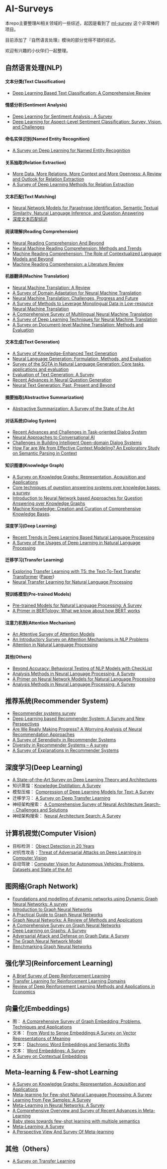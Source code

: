 # AI-Surveys

本repo主要整理AI相关领域的一些综述，起因是看到了 [ml-survey](https://github.com/eugeneyan/ml-surveys) 这个非常棒的项目。

目前添加了『自然语言处理』模块的部分觉得不错的综述。

欢迎有兴趣的小伙伴们一起整理。



## 自然语言处理(NLP)
#### 文本分类(Text Classification)

- [Deep Learning Based Text Classification: A Comprehensive Review](https://arxiv.org/pdf/2004.03705 "Deep Learning Based Text Classification: A Comprehensive Review")

#### 情感分析(Sentiment Analysis)

- [Deep Learning for Sentiment Analysis : A Survey](https://arxiv.org/abs/1801.07883)
- [Deep Learning for Aspect-Level Sentiment Classification: Survey, Vision, and Challenges](https://ieeexplore.ieee.org/stamp/stamp.jsp?tp=&arnumber=8726353)

#### 命名实体识别(Named Entity Recognition)

- [A Survey on Deep Learning for Named Entity Recognition](https://arxiv.org/abs/1812.09449 "A Survey on Deep Learning for Named Entity Recognition")

#### 关系抽取(Relation Extraction)

- [More Data, More Relations, More Context and More Openness: A Review and Outlook for Relation Extraction](https://arxiv.org/abs/2004.03186 "More Data, More Relations, More Context and More Openness: A Review and Outlook for Relation Extraction")
- [A Survey of Deep Learning Methods for Relation Extraction](https://link.zhihu.com/?target=https%3A//arxiv.org/pdf/1705.03645.pdf)

#### 文本匹配(Text Matching)

- [Neural Network Models for Paraphrase Identification, Semantic Textual Similarity, Natural Language Inference, and Question Answering](https://www.aclweb.org/anthology/C18-1328/)
- [深度文本匹配综述](http://d.wanfangdata.com.cn/periodical/jsjxb201704014)

#### 阅读理解(Reading Comprehension)

- [Neural Reading Comprehension And Beyond](https://stacks.stanford.edu/file/druid:gd576xb1833/thesis-augmented.pdf)
- [Neural Machine Reading Comprehension: Methods and Trends](https://arxiv.org/abs/1907.01118)
- [Machine Reading Comprehension: The Role of Contextualized Language Models and Beyond](https://arxiv.org/abs/2005.06249)
- [Machine Reading Comprehension: a Literature Review](https://arxiv.org/abs/1907.01686)

#### 机器翻译(Machine Translation)

- [Neural Machine Translation: A Review](https://arxiv.org/abs/1912.02047)
- [A Survey of Domain Adaptation for Neural Machine Translation](https://www.aclweb.org/anthology/C18-1111.pdf)
- [Neural Machine Translation: Challenges, Progress and Future](https://arxiv.org/abs/2004.05809v1)
- [A Survey of Methods to Leverage Monolingual Data in Low-resource Neural Machine Translation ](https://arxiv.org/abs/1910.00373)
- [A Comprehensive Survey of Multilingual Neural Machine Translation](https://arxiv.org/abs/2001.01115)
- [A Survey of Deep Learning Techniques for Neural Machine Translation ](https://arxiv.org/abs/2002.07526)
- [A Survey on Document-level Machine Translation: Methods and Evaluation](https://arxiv.org/abs/1912.08494)

#### 文本生成(Text Generation)

- [A Survey of Knowledge-Enhanced Text Generation](https://arxiv.org/abs/2010.04389)
- [Neural Language Generation: Formulation, Methods, and Evaluation](https://arxiv.org/pdf/2007.15780.pdf "Neural Language Generation: Formulation, Methods, and Evaluation")
-  [Survey of the SOTA in Natural Language Generation: Core tasks, applications and evaluation](https://www.jair.org/index.php/jair/article/view/11173/26378 "Survey of the SOTA in Natural Language Generation: Core tasks, applications and evaluation")
- [Evaluation of Text Generation: A Survey](https://arxiv.org/pdf/2006.14799.pdf "Evaluation of Text Generation: A Survey")
- [Recent Advances in Neural Question Generation](https://link.zhihu.com/?target=https%3A//arxiv.org/abs/1905.08949)
- [Neural Text Generation: Past, Present and Beyond](https://arxiv.org/pdf/1803.07133.pdf)

#### 摘要抽取(Abstractive Summarization)

- [Abstractive Summarization: A Survey of the State of the Art](https://aaai.org/ojs/index.php/AAAI/article/view/5056/4929)

#### 对话系统(Dialog System)

- [Recent Advances and Challenges in Task-oriented Dialog System](https://arxiv.org/abs/2003.07490)
- [Neural Approaches to Conversational AI](https://arxiv.org/abs/1809.08267)
- [Challenges in Building Intelligent Open-domain Dialog Systems](https://arxiv.org/abs/1905.05709)
- [How Far are We from Effective Context Modeling? An Exploratory Study on Semantic Parsing in Context](https://arxiv.org/pdf/2002.00652.pdf)

#### 知识图谱(Knowledge Graph)

- [A Survey on Knowledge Graphs: Representation, Acquisition and Applications](https://arxiv.org/abs/2002.00388 "A Survey on Knowledge Graphs: Representation, Acquisition and Applications")
- [Core techniques of question answering systems over knowledge bases: a survey](http://wdaqua.eu/assets/publications/2017_KAIS.pdf)
- [Introduction to Neural Network based Approaches for Question Answering over Knowledge Graphs](https://arxiv.org/abs/1907.09361)
- [Machine Knowledge: Creation and Curation of Comprehensive Knowledge Bases](https://arxiv.org/pdf/2009.11564.pdf). 

#### 深度学习(Deep Learning)

-  [Recent Trends in Deep Learning Based Natural Language Processing](https://arxiv.org/pdf/1708.02709.pdf "Recent Trends in Deep Learning Based Natural Language Processing")
- [A Survey of the Usages of Deep Learning in Natural Language Processing](https://arxiv.org/abs/1807.10854)

#### 迁移学习(Transfer Learning)

- [Exploring Transfer Learning with T5: the Text-To-Text Transfer Transformer](https://ai.googleblog.com/2020/02/exploring-transfer-learning-with-t5.html "Exploring Transfer Learning with T5: the Text-To-Text Transfer Transformer") ([Paper](https://arxiv.org/abs/1910.10683 "Paper"))
- [Neural Transfer Learning for Natural Language Processing](https://aran.library.nuigalway.ie/handle/10379/15463)

#### 预训练模型(Pre-trained Models)

- [Pre-trained Models for Natural Language Processing: A Survey](https://arxiv.org/abs/2003.08271 "Pre-trained Models for Natural Language Processing: A Survey")
- [A Primer in BERTology: What we know about how BERT works](https://arxiv.org/pdf/2002.12327.pdf)

#### 注意力机制(Attention Mechanism)

- [An Attentive Survey of Attention Models](https://arxiv.org/pdf/1904.02874.pdf)
- [An Introductory Survey on Attention Mechanisms in NLP Problems](https://arxiv.org/abs/1811.05544)
- [Attention in Natural Language Processing](https://arxiv.org/abs/1902.02181)

#### 其他(Others)

- [Beyond Accuracy: Behavioral Testing of NLP Models with CheckList](https://arxiv.org/pdf/2005.04118.pdf "Beyond Accuracy: Behavioral Testing of NLP Models with CheckList")
- [Analysis Methods in Neural Language Processing: A Survey](https://www.aclweb.org/anthology/Q19-1004.pdf)
-  [A Primer on Neural Network Models for Natural Language Processing ](https://arxiv.org/pdf/1510.00726.pdf)
- [Analysis Methods in Neural Language Processing: A Survey](https://www.mitpressjournals.org/doi/full/10.1162/tacl_a_00254)

## 推荐系统(Recommender System)
- [Recommender systems survey](http://irntez.ir/wp-content/uploads/2016/12/sciencedirec.pdf "Recommender systems survey")
- [Deep Learning based Recommender System: A Survey and New Perspectives](https://arxiv.org/pdf/1707.07435.pdf "Deep Learning based Recommender System: A Survey and New Perspectives")
- [Are We Really Making Progress? A Worrying Analysis of Neural Recommendation Approaches](https://arxiv.org/pdf/1907.06902.pdf "Are We Really Making Progress? A Worrying Analysis of Neural Recommendation Approaches")
- [A Survey of Serendipity in Recommender Systems](https://www.researchgate.net/publication/306075233_A_Survey_of_Serendipity_in_Recommender_Systems "A Survey of Serendipity in Recommender Systems")
- [Diversity in Recommender Systems – A survey](https://papers-gamma.link/static/memory/pdfs/153-Kunaver_Diversity_in_Recommender_Systems_2017.pdf "Diversity in Recommender Systems – A survey")
- [A Survey of Explanations in Recommender Systems](http://citeseerx.ist.psu.edu/viewdoc/download?doi=10.1.1.418.9237&rep=rep1&type=pdf "A Survey of Explanations in Recommender Systems")

## 深度学习(Deep Learning)
- [A State-of-the-Art Survey on Deep Learning Theory and Architectures](https://www.mdpi.com/2079-9292/8/3/292/htm "A State-of-the-Art Survey on Deep Learning Theory and Architectures")
- 知识蒸馏：[Knowledge Distillation: A Survey](https://arxiv.org/pdf/2006.05525.pdf "Knowledge Distillation: A Survey")
- 模型压缩： [Compression of Deep Learning Models for Text: A Survey](https://arxiv.org/pdf/2008.05221.pdf "Compression of Deep Learning Models for Text: A Survey")
- 迁移学习： [A Survey on Deep Transfer Learning](https://arxiv.org/pdf/1808.01974.pdf "A Survey on Deep Transfer Learning")
- 神经架构搜索： [A Comprehensive Survey of Neural Architecture Search-- Challenges and Solutions](https://arxiv.org/abs/2006.02903 "A Comprehensive Survey of Neural Architecture Search-- Challenges and Solutions")
- 神经架构搜索： [Neural Architecture Search: A Survey](https://arxiv.org/abs/1808.05377 "Neural Architecture Search: A Survey")

## 计算机视觉(Computer Vision)
- 目标检测： [Object Detection in 20 Years](https://arxiv.org/pdf/1905.05055.pdf "Object Detection in 20 Years")
- 对抗性攻击：[Threat of Adversarial Attacks on Deep Learning in Computer Vision](https://ieeexplore.ieee.org/stamp/stamp.jsp?arnumber=8294186 "Threat of Adversarial Attacks on Deep Learning in Computer Vision")
- 自动驾驶：[Computer Vision for Autonomous Vehicles: Problems, Datasets and State of the Art](https://arxiv.org/pdf/1704.05519.pdf "Computer Vision for Autonomous Vehicles: Problems, Datasets and State of the Art")

## 图网络(Graph Network)
- [Foundations and modelling of dynamic networks using Dynamic Graph Neural Networks: A survey](https://arxiv.org/abs/2005.07496)
- [Introduction to Graph Neural Networks](https://www.morganclaypool.com/doi/10.2200/S00980ED1V01Y202001AIM045)
- [A Practical Guide to Graph Neural Networks](https://arxiv.org/pdf/2010.05234.pdf)
- [Graph Neural Networks: A Review of Methods and Applications](https://arxiv.org/pdf/1812.08434.pdf)
- [A Comprehensive Survey on Graph Neural Networks](https://arxiv.org/pdf/1901.00596.pdf)
- [Deep Learning on Graphs: A Survey](https://arxiv.org/pdf/1812.04202.pdf)
- [Adversarial Attack and Defense on Graph Data: A Survey](https://arxiv.org/pdf/1812.10528.pdf)
- [The Graph Neural Network Model](https://ieeexplore.ieee.org/stamp/stamp.jsp?tp=&arnumber=4700287)
- [Benchmarking Graph Neural Networks](https://arxiv.org/pdf/2003.00982.pdf)

## 强化学习(Reinforcement Learning)
- [A Brief Survey of Deep Reinforcement Learning](https://arxiv.org/pdf/1708.05866.pdf "A Brief Survey of Deep Reinforcement Learning")
-  [Transfer Learning for Reinforcement Learning Domains](http://www.jmlr.org/papers/volume10/taylor09a/taylor09a.pdf "Transfer Learning for Reinforcement Learning Domains")
-  [Review of Deep Reinforcement Learning Methods and Applications in Economics](https://arxiv.org/pdf/2004.01509.pdf "Review of Deep Reinforcement Learning Methods and Applications in Economics")

## 向量化(Embeddings)
- 图： [A Comprehensive Survey of Graph Embedding: Problems, Techniques and Applications](https://arxiv.org/pdf/1709.07604 "A Comprehensive Survey of Graph Embedding: Problems, Techniques and Applications")
- 文本： [From Word to Sense Embeddings:A Survey on Vector Representations of Meaning](https://www.jair.org/index.php/jair/article/view/11259/26454 "From Word to Sense Embeddings:A Survey on Vector Representations of Meaning")
- 文本： [Diachronic Word Embeddings and Semantic Shifts](https://arxiv.org/pdf/1806.03537.pdf "Diachronic Word Embeddings and Semantic Shifts")
- 文本： [Word Embeddings: A Survey](https://arxiv.org/abs/1901.09069 "Word Embeddings: A Survey")
- [A Survey on Contextual Embeddings](https://arxiv.org/abs/2003.07278 "A Survey on Contextual Embeddings")

## Meta-learning & Few-shot Learning
- [A Survey on Knowledge Graphs: Representation, Acquisition and Applications](https://arxiv.org/abs/2002.00388 "A Survey on Knowledge Graphs: Representation, Acquisition and Applications")
- [Meta-learning for Few-shot Natural Language Processing: A Survey](https://arxiv.org/abs/2007.09604 "Meta-learning for Few-shot Natural Language Processing: A Survey")
- [Learning from Few Samples: A Survey](https://arxiv.org/abs/2007.15484 "Learning from Few Samples: A Survey")
- [Meta-Learning in Neural Networks: A Survey](https://arxiv.org/abs/2004.05439 "Meta-Learning in Neural Networks: A Survey")
- [A Comprehensive Overview and Survey of Recent Advances in Meta-Learning](https://arxiv.org/abs/2004.11149 "A Comprehensive Overview and Survey of Recent Advances in Meta-Learning")
- [Baby steps towards few-shot learning with multiple semantics](https://arxiv.org/abs/1906.01905 "Baby steps towards few-shot learning with multiple semantics")
- [Meta-Learning: A Survey](https://arxiv.org/abs/1810.03548 "Meta-Learning: A Survey")
- [A Perspective View And Survey Of Meta-learning](https://www.researchgate.net/publication/2375370_A_Perspective_View_And_Survey_Of_Meta-Learning "A Perspective View And Survey Of Meta-learning")

## 其他（Others）
- [A Survey on Transfer Learning](http://202.120.39.19:40222/wp-content/uploads/2018/03/A-Survey-on-Transfer-Learning.pdf "A Survey on Transfer Learning")



